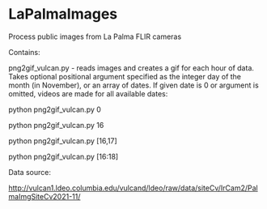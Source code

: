 # LaPalmaImages
Process public images from La Palma FLIR cameras

Contains:

png2gif_vulcan.py - reads images and creates a gif for each hour of data. Takes optional positional argument specified as the integer day of the month (in November), or an array of dates. If given date is 0 or argument is omitted, videos are made for all available dates:

python png2gif_vulcan.py 0 

python png2gif_vulcan.py 16

python png2gif_vulcan.py [16,17]

python png2gif_vulcan.py [16:18]


Data source:

http://vulcan1.ldeo.columbia.edu/vulcand/ldeo/raw/data/siteCv/IrCam2/PalmaImgSiteCv2021-11/
